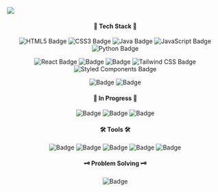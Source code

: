 
<img src="https://github.com/user-attachments/assets/49078b05-5dd6-4e53-b6ee-fecbc581f78e" />

<h4 align="center"> 👾 Tech Stack 👾 </h4>

<p align="center">
  <img src="https://img.shields.io/badge/html5-%23E34F26.svg?style=for-the-badge&logo=html5&logoColor=white" alt="HTML5 Badge">
  <img src="https://img.shields.io/badge/css3-%231572B6.svg?style=for-the-badge&logo=css3&logoColor=white" alt="CSS3 Badge">
   <img src="https://img.shields.io/badge/java-%23ED8B00.svg?style=for-the-badge&logo=openjdk&logoColor=white" alt="Java Badge">
  <img src="https://img.shields.io/badge/javascript-%23323330.svg?style=for-the-badge&logo=javascript&logoColor=%23F7DF1E" alt="JavaScript Badge">
  <img src="https://img.shields.io/badge/python-3670A0?style=for-the-badge&logo=python&logoColor=ffdd54" alt="Python Badge">
</p>


<p align="center">
 <img src="https://img.shields.io/badge/react-%2320232a.svg?style=for-the-badge&logo=react&logoColor=%2361DAFB" alt="React Badge">
   <img src="https://img.shields.io/badge/-React%20Query-FF4154?style=for-the-badge&logo=react%20query&logoColor=white" alt="Badge">
 <img src="https://img.shields.io/badge/React_Router-CA4245?style=for-the-badge&logo=react-router&logoColor=white" alt="Badge">
  <img src="https://img.shields.io/badge/tailwindcss-%2338B2AC.svg?style=for-the-badge&logo=tailwind-css&logoColor=white" alt="Tailwind CSS Badge">
  <img src="https://img.shields.io/badge/styled--components-DB7093?style=for-the-badge&logo=styled-components&logoColor=white" alt="Styled Components Badge">
 
</p>

<p align="center">
 <img src="https://img.shields.io/badge/yarn-%232C8EBB.svg?style=for-the-badge&logo=yarn&logoColor=white" alt="Badge">
  <img src="https://img.shields.io/badge/NODEMON-%23323330.svg?style=for-the-badge&logo=nodemon&logoColor=%BBDEAD" alt="Badge"> 
  </p>


<h4 align="center"> 📖 In Progress 📖  </h4>

<p align="center">
<img src="https://img.shields.io/badge/typescript-%23007ACC.svg?style=for-the-badge&logo=typescript&logoColor=white" alt="Badge">
  <img src="https://img.shields.io/badge/Next-black?style=for-the-badge&logo=next.js&logoColor=white" alt="Badge">
  <img src="https://img.shields.io/badge/node.js-6DA55F?style=for-the-badge&logo=node.js&logoColor=white" alt="Badge">
</p>

<h4 align="center"> 🛠️ Tools 🛠️ </h4>

<p align="center">
<img src="https://img.shields.io/badge/git-%23F05033.svg?style=for-the-badge&logo=git&logoColor=white" alt="Badge">
<img src="https://img.shields.io/badge/github-%23121011.svg?style=for-the-badge&logo=github&logoColor=white" alt="Badge">
<img src="https://img.shields.io/badge/VSCode-0078d7.svg?style=for-the-badge&logo=visual-studio-code&logoColor=white" alt="Badge">
<img src="https://img.shields.io/badge/Notion-%23000000.svg?style=for-the-badge&logo=notion&logoColor=white" alt="Badge">
<img src="https://img.shields.io/badge/adobe-%23FF0000.svg?style=for-the-badge&logo=adobe&logoColor=white" alt="Badge">
</p>

<h4 align="center"> 🗝️ Problem Solving 🗝️ </h4>
<p align="center">
<img src="https://img.shields.io/badge/LeetCode-000000?style=for-the-badge&logo=LeetCode&logoColor=#d16c06" alt="Badge">
</p>


























 

  


 






